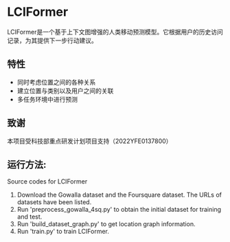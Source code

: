 #   LCIFormer
LCIFormer是一个基于上下文图增强的人类移动预测模型。它根据用户的历史访问记录，为其提供下一步行动建议。

## 特性
* 同时考虑位置之间的各种关系
* 建立位置与类别以及用户之间的关联
* 多任务环境中进行预测
## 致谢
本项目受科技部重点研发计划项目支持（2022YFE0137800）
## 运行方法:
Source codes for LCIFormer
1. Download the Gowalla dataset and the Foursquare dataset. The URLs of datasets have been listed.
2. Run 'preprocess_gowalla_4sq.py' to obtain the initial dataset for training and test.
3. Run 'build_dataset_graph.py' to get location graph information.
4. Run 'train.py' to train LCIFormer.
